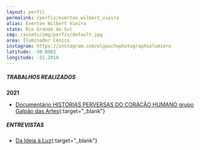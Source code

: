 ```yaml
---
layout: perfil
permalink: /perfis/everton_wilbert_vieira
alias: Éverton Wilbert Vieira
state: Rio Grande do Sul
img: /assets/img/perfis/default.jpg
area: Iluminador Cênico
instagram: https://instagram.com/elgauchophotographielumiere
latitude: -30.0082
longitude: -51.2018
---
```


##### **TRABALHOS REALIZADOS**

**2021**

- [Documentário HISTÓRIAS PERVERSAS DO CORAÇÃO HUMANO grupo Galpão das Artes](https://www.youtube.com/watch?v=9lSxubb6lCg){:target="_blank"}

##### **ENTREVISTAS**

- [Da Ideia à Luz](https://www.youtube.com/watch?v=YBsNPvf9xQs){:target="_blank"}
